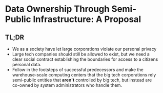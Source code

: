 # Data Ownership Through Semi-Public Infrastructure: A Proposal

## TL;DR
* We as a society have let large corporations violate our personal privacy
* Large tech companies should still be allowed to exist, but we need a clear
  social contract establishing the boundaries for access to a citizens personal
  data.
* Follow in the footsteps of successful predecessors and make the
  warehouse-scale computing centers that the big tech corporations rely
  semi-public entities that __aren't__ controlled by big tech, but instead are
  co-owned by system administrators who handle them. 
